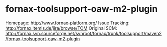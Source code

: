 fornax-toolsupport-oaw-m2-plugin
================================

Homepage: http://www.fornax-platform.org/
Issue Tracking: http://fornax.itemis.de/jira/browse/TOM
Original SCM: http://fornax.svn.sourceforge.net/svnroot/fornax/trunk/toolsupport/maven2/fornax-toolsupport-oaw-m2-plugin
